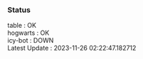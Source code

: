 ### Status


table : OK  
hogwarts : OK  
icy-bot : DOWN  
Latest Update : 2023-11-26 02:22:47.182712
